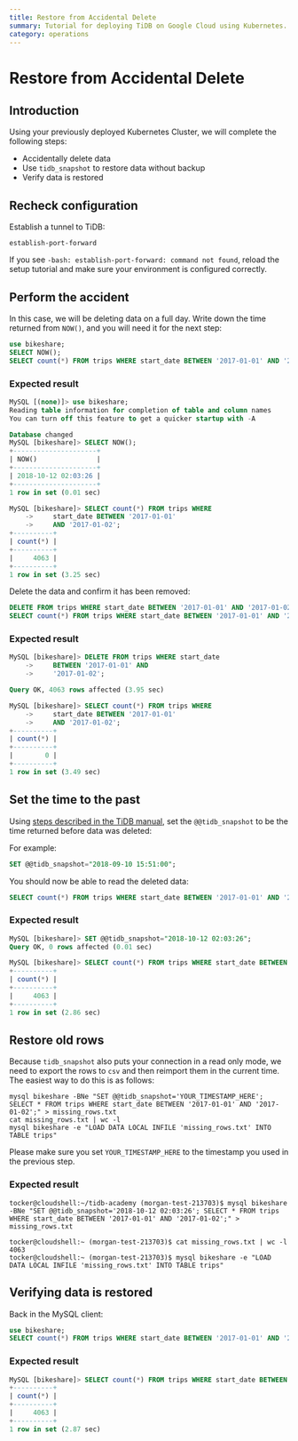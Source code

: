 ```yaml
---
title: Restore from Accidental Delete
summary: Tutorial for deploying TiDB on Google Cloud using Kubernetes.
category: operations
---
```


# Restore from Accidental Delete

## Introduction

Using your previously deployed Kubernetes Cluster, we will complete the following steps:

- Accidentally delete data
- Use `tidb_snapshot` to restore data without backup
- Verify data is restored

## Recheck configuration

Establish a tunnel to TiDB:

	establish-port-forward
	
If you see `-bash: establish-port-forward: command not found`, reload the setup tutorial and make sure your environment is configured correctly.

## Perform the accident

In this case, we will be deleting data on a full day. Write down the time returned from `NOW()`, and you will need it for the next step: 

```sql
use bikeshare;
SELECT NOW();
SELECT count(*) FROM trips WHERE start_date BETWEEN '2017-01-01' AND '2017-01-02';
```

### Expected result
```sql
MySQL [(none)]> use bikeshare;
Reading table information for completion of table and column names
You can turn off this feature to get a quicker startup with -A

Database changed
MySQL [bikeshare]> SELECT NOW();
+---------------------+
| NOW()               |
+---------------------+
| 2018-10-12 02:03:26 |
+---------------------+
1 row in set (0.01 sec)

MySQL [bikeshare]> SELECT count(*) FROM trips WHERE 
    ->     start_date BETWEEN '2017-01-01' 
    ->     AND '2017-01-02';
+----------+
| count(*) |
+----------+
|     4063 |
+----------+
1 row in set (3.25 sec)
```

Delete the data and confirm it has been removed:

```sql
DELETE FROM trips WHERE start_date BETWEEN '2017-01-01' AND '2017-01-02';
SELECT count(*) FROM trips WHERE start_date BETWEEN '2017-01-01' AND '2017-01-02';
```

### Expected result

```sql
MySQL [bikeshare]> DELETE FROM trips WHERE start_date 
    ->     BETWEEN '2017-01-01' AND 
    ->     '2017-01-02';

Query OK, 4063 rows affected (3.95 sec)

MySQL [bikeshare]> SELECT count(*) FROM trips WHERE 
    ->     start_date BETWEEN '2017-01-01' 
    ->     AND '2017-01-02';
+----------+
| count(*) |
+----------+
|        0 |
+----------+
1 row in set (3.49 sec)
```

## Set the time to the past

Using [steps described in the TiDB manual](https://pingcap.com/docs/op-guide/history-read/), set the `@@tidb_snapshot` to be the time returned before data was deleted:

For example:

```sql
SET @@tidb_snapshot="2018-09-10 15:51:00";
```

You should now be able to read the deleted data:

```sql
SELECT count(*) FROM trips WHERE start_date BETWEEN '2017-01-01' AND '2017-01-02';
```

### Expected result

```sql
MySQL [bikeshare]> SET @@tidb_snapshot="2018-10-12 02:03:26";
Query OK, 0 rows affected (0.01 sec)

MySQL [bikeshare]> SELECT count(*) FROM trips WHERE start_date BETWEEN '2017-01-01' AND '2017-01-02';
+----------+
| count(*) |
+----------+
|     4063 |
+----------+
1 row in set (2.86 sec)
```

## Restore old rows

Because `tidb_snapshot` also puts your connection in a read only mode, we need to export the rows to `csv` and then reimport them in the current time. The easiest way to do this is as follows:

```
mysql bikeshare -BNe "SET @@tidb_snapshot='YOUR_TIMESTAMP_HERE'; SELECT * FROM trips WHERE start_date BETWEEN '2017-01-01' AND '2017-01-02';" > missing_rows.txt
cat missing_rows.txt | wc -l
mysql bikeshare -e "LOAD DATA LOCAL INFILE 'missing_rows.txt' INTO TABLE trips"
```

Please make sure you set `YOUR_TIMESTAMP_HERE` to the timestamp you used in the previous step.

### Expected result

```
tocker@cloudshell:~/tidb-academy (morgan-test-213703)$ mysql bikeshare -BNe "SET @@tidb_snapshot='2018-10-12 02:03:26'; SELECT * FROM trips WHERE start_date BETWEEN '2017-01-01' AND '2017-01-02';" > missing_rows.txt

tocker@cloudshell:~ (morgan-test-213703)$ cat missing_rows.txt | wc -l
4063
tocker@cloudshell:~ (morgan-test-213703)$ mysql bikeshare -e "LOAD DATA LOCAL INFILE 'missing_rows.txt' INTO TABLE trips"

```

## Verifying data is restored

Back in the MySQL client:

```sql
use bikeshare;
SELECT count(*) FROM trips WHERE start_date BETWEEN '2017-01-01' AND '2017-01-02';
```

### Expected result

```sql
MySQL [bikeshare]> SELECT count(*) FROM trips WHERE start_date BETWEEN '2017-01-01' AND '2017-01-02';
+----------+
| count(*) |
+----------+
|     4063 |
+----------+
1 row in set (2.87 sec)
```
